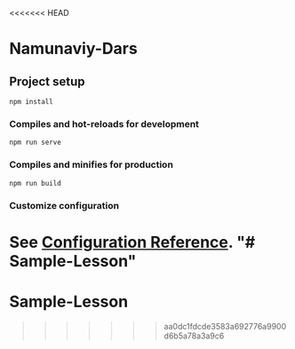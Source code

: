 <<<<<<< HEAD
# Namunaviy-Dars

## Project setup
```
npm install
```

### Compiles and hot-reloads for development
```
npm run serve
```

### Compiles and minifies for production
```
npm run build
```

### Customize configuration
See [Configuration Reference](https://cli.vuejs.org/config/).
"# Sample-Lesson" 
=======
# Sample-Lesson
>>>>>>> aa0dc1fdcde3583a692776a9900d6b5a78a3a9c6
